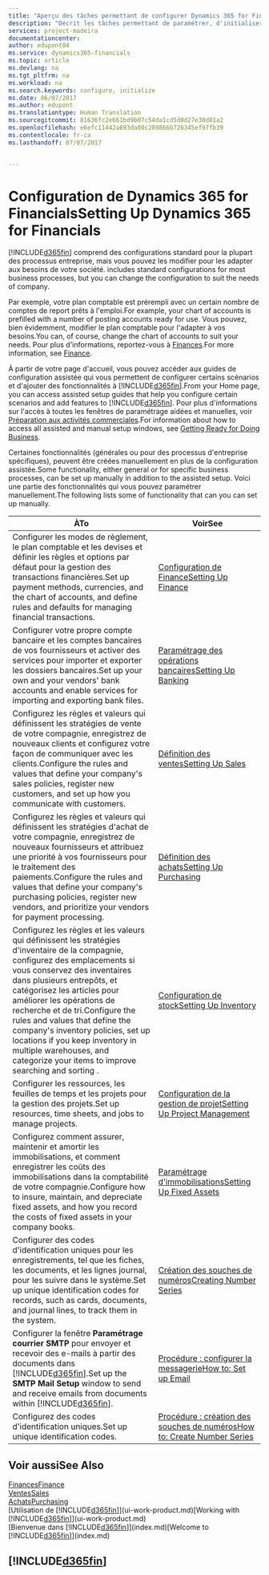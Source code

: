 ```yaml
---
title: "Aperçu des tâches permettant de configurer Dynamics 365 for Financials | Microsoft Docs"
description: "Décrit les tâches permettant de paramétrer, d'initialiser, et de configurer Dynamics 365 for Financials selon vos besoins."
services: project-madeira
documentationcenter: 
author: edupont04
ms.service: dynamics365-financials
ms.topic: article
ms.devlang: na
ms.tgt_pltfrm: na
ms.workload: na
ms.search.keywords: configure, initialize
ms.date: 06/07/2017
ms.author: edupont
ms.translationtype: Human Translation
ms.sourcegitcommit: 81636fc2e661bd9b07c54da1cd5d0d27e30d01a2
ms.openlocfilehash: e6efc11442a693da00c289866b726345ef97fb39
ms.contentlocale: fr-ca
ms.lasthandoff: 07/07/2017


---
```

# <a name="setting-up-dynamics-365-for-financials"></a><span data-ttu-id="0c597-103">Configuration de Dynamics 365 for Financials</span><span class="sxs-lookup"><span data-stu-id="0c597-103">Setting Up Dynamics 365 for Financials</span></span>
[!INCLUDE[d365fin](includes/d365fin_md.md)]<span data-ttu-id="0c597-104"> comprend des configurations standard pour la plupart des processus entreprise, mais vous pouvez les modifier pour les adapter aux besoins de votre société.</span><span class="sxs-lookup"><span data-stu-id="0c597-104"> includes standard configurations for most business processes, but you can change the configuration to suit the needs of company.</span></span>

<span data-ttu-id="0c597-105">Par exemple, votre plan comptable est prérempli avec un certain nombre de comptes de report prêts à l'emploi.</span><span class="sxs-lookup"><span data-stu-id="0c597-105">For example, your chart of accounts is prefilled with a number of posting accounts ready for use.</span></span> <span data-ttu-id="0c597-106">Vous pouvez, bien évidemment, modifier le plan comptable pour l'adapter à vos besoins.</span><span class="sxs-lookup"><span data-stu-id="0c597-106">You can, of course, change the chart of accounts to suit your needs.</span></span> <span data-ttu-id="0c597-107">Pour plus d'informations, reportez-vous à [Finances](finance.md).</span><span class="sxs-lookup"><span data-stu-id="0c597-107">For more information, see [Finance](finance.md).</span></span>

<span data-ttu-id="0c597-108">À partir de votre page d'accueil, vous pouvez accéder aux guides de configuration assistée qui vous permettent de configurer certains scénarios et d'ajouter des fonctionnalités à [!INCLUDE[d365fin](includes/d365fin_md.md)].</span><span class="sxs-lookup"><span data-stu-id="0c597-108">From your Home page, you can access assisted setup guides that help you configure certain scenarios and add features to [!INCLUDE[d365fin](includes/d365fin_md.md)].</span></span> <span data-ttu-id="0c597-109">Pour plus d'informations sur l'accès à toutes les fenêtres de paramétrage aidées et manuelles, voir [Préparation aux activités commerciales](ui-get-ready-business.md).</span><span class="sxs-lookup"><span data-stu-id="0c597-109">For information about how to access all assisted and manual setup windows, see [Getting Ready for Doing Business](ui-get-ready-business.md).</span></span>

<span data-ttu-id="0c597-110">Certaines fonctionnalités (générales ou pour des processus d'entreprise spécifiques), peuvent être créées manuellement en plus de la configuration assistée.</span><span class="sxs-lookup"><span data-stu-id="0c597-110">Some functionality, either general or for specific business processes, can be set up manually in addition to the assisted setup.</span></span> <span data-ttu-id="0c597-111">Voici une partie des fonctionnalités qui vous pouvez paramétrer manuellement.</span><span class="sxs-lookup"><span data-stu-id="0c597-111">The following lists some of functionality that can you can set up manually.</span></span>

| <span data-ttu-id="0c597-112">À</span><span class="sxs-lookup"><span data-stu-id="0c597-112">To</span></span> | <span data-ttu-id="0c597-113">Voir</span><span class="sxs-lookup"><span data-stu-id="0c597-113">See</span></span> |
| --- | --- |
| <span data-ttu-id="0c597-114">Configurer les modes de règlement, le plan comptable et les devises et définir les règles et options par défaut pour la gestion des transactions financières.</span><span class="sxs-lookup"><span data-stu-id="0c597-114">Set up payment methods, currencies, and the chart of accounts, and define rules and defaults for managing financial transactions.</span></span> |[<span data-ttu-id="0c597-115">Configuration de Finance</span><span class="sxs-lookup"><span data-stu-id="0c597-115">Setting Up Finance</span></span>](finance-setup-finance.md) |
| <span data-ttu-id="0c597-116">Configurer votre propre compte bancaire et les comptes bancaires de vos fournisseurs et activer des services pour importer et exporter les dossiers bancaires.</span><span class="sxs-lookup"><span data-stu-id="0c597-116">Set up your own and your vendors' bank accounts and enable services for importing and exporting bank files.</span></span> |[<span data-ttu-id="0c597-117">Paramétrage des opérations bancaires</span><span class="sxs-lookup"><span data-stu-id="0c597-117">Setting Up Banking</span></span>](bank-setup-banking.md) |
| <span data-ttu-id="0c597-118">Configurez les règles et valeurs qui définissent les stratégies de vente de votre compagnie, enregistrez de nouveaux clients et configurez votre façon de communiquer avec les clients.</span><span class="sxs-lookup"><span data-stu-id="0c597-118">Configure the rules and values that define your company's sales policies, register new customers, and set up how you communicate with customers.</span></span> |[<span data-ttu-id="0c597-119">Définition des ventes</span><span class="sxs-lookup"><span data-stu-id="0c597-119">Setting Up Sales</span></span>](sales-setup-sales.md) |
| <span data-ttu-id="0c597-120">Configurez les règles et valeurs qui définissent les stratégies d'achat de votre compagnie, enregistrez de nouveaux fournisseurs et attribuez une priorité à vos fournisseurs pour le traitement des paiements.</span><span class="sxs-lookup"><span data-stu-id="0c597-120">Configure the rules and values that define your company's purchasing policies, register new vendors, and prioritize your vendors for payment processing.</span></span> |[<span data-ttu-id="0c597-121">Définition des achats</span><span class="sxs-lookup"><span data-stu-id="0c597-121">Setting Up Purchasing</span></span>](purchasing-setup-purchasing.md) |
| <span data-ttu-id="0c597-122">Configurez les règles et les valeurs qui définissent les stratégies d'inventaire de la compagnie, configurez des emplacements si vous conservez des inventaires dans plusieurs entrepôts, et catégorisez les articles pour améliorer les opérations de recherche et de tri.</span><span class="sxs-lookup"><span data-stu-id="0c597-122">Configure the rules and values that define the company's inventory policies, set up locations if you keep inventory in multiple warehouses, and categorize your items to improve searching and sorting .</span></span> |[<span data-ttu-id="0c597-123">Configuration de stock</span><span class="sxs-lookup"><span data-stu-id="0c597-123">Setting Up Inventory</span></span>](inventory-setup-inventory.md) |
| <span data-ttu-id="0c597-124">Configurer les ressources, les feuilles de temps et les projets pour la gestion des projets.</span><span class="sxs-lookup"><span data-stu-id="0c597-124">Set up resources, time sheets, and jobs to manage projects.</span></span> |[<span data-ttu-id="0c597-125">Configuration de la gestion de projet</span><span class="sxs-lookup"><span data-stu-id="0c597-125">Setting Up Project Management</span></span>](projects-setup-projects.md) |
| <span data-ttu-id="0c597-126">Configurez comment assurer, maintenir et amortir les immobilisations, et comment enregistrer les coûts des immobilisations dans la comptabilité de votre compagnie.</span><span class="sxs-lookup"><span data-stu-id="0c597-126">Configure how to insure, maintain, and depreciate fixed assets, and how you record the costs of fixed assets in your company books.</span></span> |[<span data-ttu-id="0c597-127">Paramétrage d'immobilisations</span><span class="sxs-lookup"><span data-stu-id="0c597-127">Setting Up Fixed Assets</span></span>](fa-setup.md) |
| <span data-ttu-id="0c597-128">Configurer des codes d'identification uniques pour les enregistrements, tel que les fiches, les documents, et les lignes journal, pour les suivre dans le système.</span><span class="sxs-lookup"><span data-stu-id="0c597-128">Set up unique identification codes for records, such as cards, documents, and journal lines, to track them in the system.</span></span> |[<span data-ttu-id="0c597-129">Création des souches de numéros</span><span class="sxs-lookup"><span data-stu-id="0c597-129">Creating Number Series</span></span>](ui-create-number-series.md) |
| <span data-ttu-id="0c597-130">Configurer la fenêtre **Paramétrage courrier SMTP** pour envoyer et recevoir des e-mails à partir des documents dans [!INCLUDE[d365fin](includes/d365fin_md.md)].</span><span class="sxs-lookup"><span data-stu-id="0c597-130">Set up the **SMTP Mail Setup** window to send and receive emails from documents within [!INCLUDE[d365fin](includes/d365fin_md.md)].</span></span> |[<span data-ttu-id="0c597-131">Procédure : configurer la messagerie</span><span class="sxs-lookup"><span data-stu-id="0c597-131">How to: Set up Email</span></span>](madeira-how-setup-email.md) |
| <span data-ttu-id="0c597-132">Configurez des codes d'identification uniques.</span><span class="sxs-lookup"><span data-stu-id="0c597-132">Set up unique identification codes.</span></span> |[<span data-ttu-id="0c597-133">Procédure : création des souches de numéros</span><span class="sxs-lookup"><span data-stu-id="0c597-133">How to: Create Number Series</span></span>](ui-create-number-series.md) |

## <a name="see-also"></a><span data-ttu-id="0c597-134">Voir aussi</span><span class="sxs-lookup"><span data-stu-id="0c597-134">See Also</span></span>
[<span data-ttu-id="0c597-135">Finances</span><span class="sxs-lookup"><span data-stu-id="0c597-135">Finance</span></span>](finance.md)  
[<span data-ttu-id="0c597-136">Ventes</span><span class="sxs-lookup"><span data-stu-id="0c597-136">Sales</span></span>](sales-manage-sales.md)  
[<span data-ttu-id="0c597-137">Achats</span><span class="sxs-lookup"><span data-stu-id="0c597-137">Purchasing</span></span>](purchasing-manage-purchasing.md)  
<span data-ttu-id="0c597-138">[Utilisation de [!INCLUDE[d365fin](includes/d365fin_md.md)]](ui-work-product.md)</span><span class="sxs-lookup"><span data-stu-id="0c597-138">[Working with [!INCLUDE[d365fin](includes/d365fin_md.md)]](ui-work-product.md)</span></span>  
<span data-ttu-id="0c597-139">[Bienvenue dans [!INCLUDE[d365fin](includes/d365fin_long_md.md)]](index.md)</span><span class="sxs-lookup"><span data-stu-id="0c597-139">[Welcome to [!INCLUDE[d365fin](includes/d365fin_long_md.md)]](index.md)</span></span>  

## [!INCLUDE[d365fin](includes/free_trial_md.md)]
